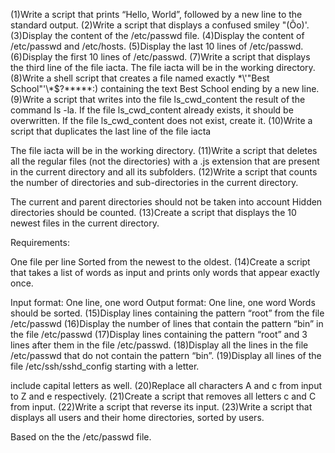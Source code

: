 (1)Write a script that prints “Hello, World”, followed by a new line to the standard output.
(2)Write a script that displays a confused smiley "(Ôo)'.
(3)Display the content of the /etc/passwd file.
(4)Display the content of /etc/passwd and /etc/hosts.
(5)Display the last 10 lines of /etc/passwd.
(6)Display the first 10 lines of /etc/passwd.
(7)Write a script that displays the third line of the file iacta.
The file iacta will be in the working directory.
(8)Write a shell script that creates a file named exactly \*\\'"Best School"\'\\*$\?\*\*\*\*\*:) containing the text Best School ending by a new line.
(9)Write a script that writes into the file ls_cwd_content the result of the command ls -la. If the file ls_cwd_content already exists, it should be overwritten. If the file ls_cwd_content does not exist, create it.
(10)Write a script that duplicates the last line of the file iacta

The file iacta will be in the working directory.
(11)Write a script that deletes all the regular files (not the directories) with a .js extension that are present in the current directory and all its subfolders.
(12)Write a script that counts the number of directories and sub-directories in the current directory.

The current and parent directories should not be taken into account
Hidden directories should be counted.
(13)Create a script that displays the 10 newest files in the current directory.

Requirements:

One file per line
Sorted from the newest to the oldest.
(14)Create a script that takes a list of words as input and prints only words that appear exactly once.

Input format: One line, one word
Output format: One line, one word
Words should be sorted.
(15)Display lines containing the pattern “root” from the file /etc/passwd
(16)Display the number of lines that contain the pattern “bin” in the file /etc/passwd
(17)Display lines containing the pattern “root” and 3 lines after them in the file /etc/passwd.
(18)Display all the lines in the file /etc/passwd that do not contain the pattern “bin”.
(19)Display all lines of the file /etc/ssh/sshd_config starting with a letter.

include capital letters as well.
(20)Replace all characters A and c from input to Z and e respectively.
(21)Create a script that removes all letters c and C from input.
(22)Write a script that reverse its input.
(23)Write a script that displays all users and their home directories, sorted by users.

Based on the the /etc/passwd file.

